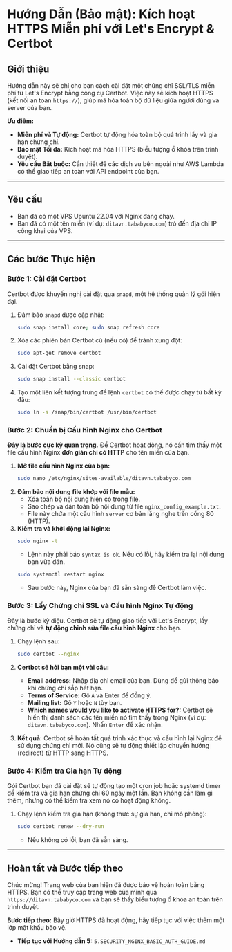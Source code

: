 # Hướng Dẫn (Bảo mật): Kích hoạt HTTPS Miễn phí với Let's Encrypt & Certbot

## Giới thiệu

Hướng dẫn này sẽ chỉ cho bạn cách cài đặt một chứng chỉ SSL/TLS miễn phí từ Let's Encrypt bằng công cụ Certbot. Việc này sẽ kích hoạt HTTPS (kết nối an toàn `https://`), giúp mã hóa toàn bộ dữ liệu giữa người dùng và server của bạn.

**Ưu điểm:**
-   **Miễn phí và Tự động:** Certbot tự động hóa toàn bộ quá trình lấy và gia hạn chứng chỉ.
-   **Bảo mật Tối đa:** Kích hoạt mã hóa HTTPS (biểu tượng ổ khóa trên trình duyệt).
-   **Yêu cầu Bắt buộc:** Cần thiết để các dịch vụ bên ngoài như AWS Lambda có thể giao tiếp an toàn với API endpoint của bạn.

---

## Yêu cầu

-   Bạn đã có một VPS Ubuntu 22.04 với Nginx đang chạy.
-   Bạn đã có một tên miền (ví dụ: `ditavn.tababyco.com`) trỏ đến địa chỉ IP công khai của VPS.

---

## Các bước Thực hiện

### Bước 1: Cài đặt Certbot

Certbot được khuyến nghị cài đặt qua `snapd`, một hệ thống quản lý gói hiện đại.

1.  Đảm bảo `snapd` được cập nhật:
    ```bash
    sudo snap install core; sudo snap refresh core
    ```
2.  Xóa các phiên bản Certbot cũ (nếu có) để tránh xung đột:
    ```bash
    sudo apt-get remove certbot
    ```
3.  Cài đặt Certbot bằng snap:
    ```bash
    sudo snap install --classic certbot
    ```
4.  Tạo một liên kết tượng trưng để lệnh `certbot` có thể được chạy từ bất kỳ đâu:
    ```bash
    sudo ln -s /snap/bin/certbot /usr/bin/certbot
    ```

### Bước 2: Chuẩn bị Cấu hình Nginx cho Certbot

**Đây là bước cực kỳ quan trọng.** Để Certbot hoạt động, nó cần tìm thấy một file cấu hình Nginx **đơn giản chỉ có HTTP** cho tên miền của bạn.

1.  **Mở file cấu hình Nginx của bạn:**
    ```bash
    sudo nano /etc/nginx/sites-available/ditavn.tababyco.com
    ```
2.  **Đảm bảo nội dung file khớp với file mẫu:**
    -   Xóa toàn bộ nội dung hiện có trong file.
    -   Sao chép và dán toàn bộ nội dung từ file `nginx_config_example.txt`.
    -   File này chứa một cấu hình `server` cơ bản lắng nghe trên cổng 80 (HTTP).
3.  **Kiểm tra và khởi động lại Nginx:**
    ```bash
    sudo nginx -t
    ```
    -   Lệnh này phải báo `syntax is ok`. Nếu có lỗi, hãy kiểm tra lại nội dung bạn vừa dán.
    ```bash
    sudo systemctl restart nginx
    ```
    -   Sau bước này, Nginx của bạn đã sẵn sàng để Certbot làm việc.

### Bước 3: Lấy Chứng chỉ SSL và Cấu hình Nginx Tự động

Đây là bước kỳ diệu. Certbot sẽ tự động giao tiếp với Let's Encrypt, lấy chứng chỉ và **tự động chỉnh sửa file cấu hình Nginx** cho bạn.

1.  Chạy lệnh sau:
    ```bash
    sudo certbot --nginx
    ```
2.  **Certbot sẽ hỏi bạn một vài câu:**
    -   **Email address:** Nhập địa chỉ email của bạn. Dùng để gửi thông báo khi chứng chỉ sắp hết hạn.
    -   **Terms of Service:** Gõ `A` và Enter để đồng ý.
    -   **Mailing list:** Gõ `Y` hoặc `N` tùy bạn.
    -   **Which names would you like to activate HTTPS for?:** Certbot sẽ hiển thị danh sách các tên miền nó tìm thấy trong Nginx (ví dụ: `ditavn.tababyco.com`). Nhấn `Enter` để xác nhận.

3.  **Kết quả:** Certbot sẽ hoàn tất quá trình xác thực và cấu hình lại Nginx để sử dụng chứng chỉ mới. Nó cũng sẽ tự động thiết lập chuyển hướng (redirect) từ HTTP sang HTTPS.

### Bước 4: Kiểm tra Gia hạn Tự động

Gói Certbot bạn đã cài đặt sẽ tự động tạo một cron job hoặc systemd timer để kiểm tra và gia hạn chứng chỉ 60 ngày một lần. Bạn không cần làm gì thêm, nhưng có thể kiểm tra xem nó có hoạt động không.

1.  Chạy lệnh kiểm tra gia hạn (không thực sự gia hạn, chỉ mô phỏng):
    ```bash
    sudo certbot renew --dry-run
    ```
    -   Nếu không có lỗi, bạn đã sẵn sàng.

---

## Hoàn tất và Bước tiếp theo

Chúc mừng! Trang web của bạn hiện đã được bảo vệ hoàn toàn bằng HTTPS. Bạn có thể truy cập trang web của mình qua `https://ditavn.tababyco.com` và bạn sẽ thấy biểu tượng ổ khóa an toàn trên trình duyệt.

**Bước tiếp theo:**
Bây giờ HTTPS đã hoạt động, hãy tiếp tục với việc thêm một lớp mật khẩu bảo vệ.
-   **Tiếp tục với Hướng dẫn 5:** `5.SECURITY_NGINX_BASIC_AUTH_GUIDE.md`
